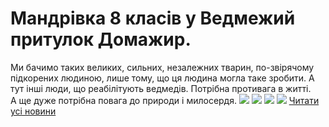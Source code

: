 # Мандрівка 8 класів у Ведмежий притулок Домажир.
Ми бачимо таких великих, сильних, незалежних тварин, по-звірячому підкорених людиною, лише тому, що ця людина могла таке зробити. А тут інші люди, що реабілітують ведмедів. Потрібна противага в житті. А ще дуже потрібна повага до природи і милосердя.
![](/images/мандрівка-8-класів-у-ведмежий-притулок-домажир/domagur3.jpg)
![](/images/мандрівка-8-класів-у-ведмежий-притулок-домажир/domagyr1.jpg)
![](/images/мандрівка-8-класів-у-ведмежий-притулок-домажир/domagyr2.jpg)
![](/images/мандрівка-8-класів-у-ведмежий-притулок-домажир/domagyr4.jpg)
[Читати усі новини](/news)

